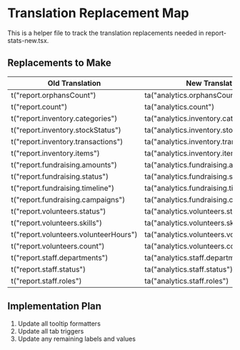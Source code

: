 # Translation Replacement Map

This is a helper file to track the translation replacements needed in report-stats-new.tsx.

## Replacements to Make

| Old Translation | New Translation |
|-----------------|-----------------|
| t("report.orphansCount") | ta("analytics.orphansCount") |
| t("report.count") | ta("analytics.count") |
| t("report.inventory.categories") | ta("analytics.inventory.categories") |
| t("report.inventory.stockStatus") | ta("analytics.inventory.stockStatus") |
| t("report.inventory.transactions") | ta("analytics.inventory.transactions") |
| t("report.inventory.items") | ta("analytics.inventory.items") |
| t("report.fundraising.amounts") | ta("analytics.fundraising.amounts") |
| t("report.fundraising.status") | ta("analytics.fundraising.status") |
| t("report.fundraising.timeline") | ta("analytics.fundraising.timeline") |
| t("report.fundraising.campaigns") | ta("analytics.fundraising.campaigns") |
| t("report.volunteers.status") | ta("analytics.volunteers.status") |
| t("report.volunteers.skills") | ta("analytics.volunteers.skills") |
| t("report.volunteers.volunteerHours") | ta("analytics.volunteers.volunteerHours") |
| t("report.volunteers.count") | ta("analytics.volunteers.count") |
| t("report.staff.departments") | ta("analytics.staff.departments") |
| t("report.staff.status") | ta("analytics.staff.status") |
| t("report.staff.roles") | ta("analytics.staff.roles") |

## Implementation Plan

1. Update all tooltip formatters
2. Update all tab triggers
3. Update any remaining labels and values

